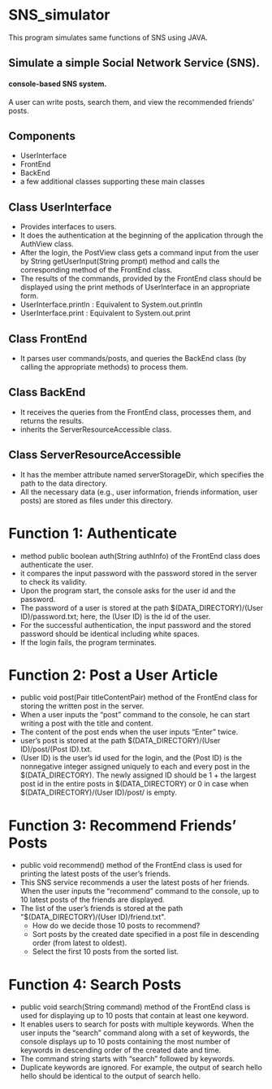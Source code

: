 # SNS_simulator
This program simulates same functions of SNS using JAVA.

## Simulate a simple Social Network Service (SNS).      
#### console-based SNS system.            
A user can write posts, search them, and view the recommended friends' posts.          

## Components
<ul>
  <li> UserInterface </li>
  <li> FrontEnd </li>
  <li> BackEnd </li>
  <li> a few additional classes supporting these main classes</li>
</ul>

## Class UserInterface
<ul>
  <li> Provides interfaces to users.     </li>    
  <li> It does the authentication at the beginning of the application through the AuthView class. </li>     
  <li>After the login, the PostView class gets a command input from the user by String getUserInput(String prompt) method and calls the corresponding method of the FrontEnd class. </li>     
<li> The results of the commands, provided by the FrontEnd class should be displayed using the print methods of UserInterface in an appropriate form.      </li>
  <li>UserInterface.println : Equivalent to System.out.println   </li>
  <li> UserInterface.print : Equivalent to System.out.print     </li>    
  
  </ul>     

## Class FrontEnd
  <ul>
<li> It parses user commands/posts, and queries the BackEnd class (by calling the appropriate methods) to process them.  </li>
  </ul>
  
  
## Class BackEnd
  <ul>
<li> It receives the queries from the FrontEnd class, processes them, and returns the results.       </li>   
  <li> inherits the ServerResourceAccessible class.     </li>
  </ul>

## Class ServerResourceAccessible 
<ul>
<li> It has the member attribute named serverStorageDir, which specifies the path to the data directory.  </li  >                 
<li> All the necessary data (e.g., user information, friends information, user posts) are stored as files under this directory.    </li>     
</ul>

# Function 1: Authenticate         
<ul>
<li> method public boolean auth(String authInfo) of the FrontEnd class does authenticate the user.     </li>   
<li> it compares the input password with the password stored in the server to check its validity.  </li>      
  <li> Upon the program start, the console asks for the user id and the password.     </li>   
  <li>  The password of a user is stored at the path $(DATA_DIRECTORY)/(User ID)/password.txt; here, the (User ID) is the id of the user.      </li>   
  <li>  For the successful authentication, the input password and the stored password should be identical including white spaces.    </li>    
  <li>  If the login fails, the program terminates.  </li>     
</ul>

# Function 2: Post a User Article          
<ul>
<li> public void post(Pair<String, String> titleContentPair) method of the FrontEnd class for storing the written post in the server.     </li>
<li> When a user inputs the “post” command to the console, he can start writing a post with the title and content.  </li>       
  <li> The content of the post ends when the user inputs “Enter” twice.    </li>  
  <li> user’s post is stored at the path $(DATA_DIRECTORY)/(User ID)/post/(Post ID).txt.     </li>   
 <li> (User ID) is the user’s id used for the login, and the (Post ID) is the nonnegative integer assigned uniquely to each and every post in the $(DATA_DIRECTORY). The newly
assigned ID should be 1 + the largest post id in the entire posts in $(DATA_DIRECTORY) or 0 in case when $(DATA_DIRECTORY)/(User ID)/post/ is empty.    </li>            
</ul>


# Function 3: Recommend Friends’ Posts      
<ul>
<li> public void recommend() method of the FrontEnd class is used for printing the latest posts of the user’s friends.     </li>    
<li> This SNS service recommends a user the latest posts of her friends. When the user inputs the “recommend” command to the console, up to 10 latest posts of the friends
are displayed.     </li>
<li> The list of the user’s friends is stored at the path "$(DATA_DIRECTORY)/(User ID)/friend.txt". 
  <ul>
    <li> How do we decide those 10 posts to recommend?   </li>  
   <li>Sort posts by the created date specified in a post file in descending order (from latest to oldest).  </li>      
 <li> Select the first 10 posts from the sorted list.           </li>       
  </ul>
   </li> 
</ul>

# Function 4: Search Posts          
<ul>
<li>public void search(String command) method of the FrontEnd class is used for displaying up to 10 posts that contain at least one keyword.    </li>        
<li> It enables users to search for posts with multiple keywords. When the user inputs the “search” command along with a set of keywords, the console displays up to 10 posts containing the most number of keywords in descending order of the created date and time.         </li>     
<li> The command string starts with “search” followed by keywords.    </li>         
<li> Duplicate keywords are ignored. For example, the output of search hello hello should be identical to the output of search hello.    </li>       
 
</ul>
